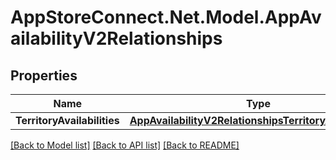 # AppStoreConnect.Net.Model.AppAvailabilityV2Relationships

## Properties

Name | Type | Description | Notes
------------ | ------------- | ------------- | -------------
**TerritoryAvailabilities** | [**AppAvailabilityV2RelationshipsTerritoryAvailabilities**](AppAvailabilityV2RelationshipsTerritoryAvailabilities.md) |  | [optional] 

[[Back to Model list]](../README.md#documentation-for-models) [[Back to API list]](../README.md#documentation-for-api-endpoints) [[Back to README]](../README.md)

